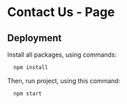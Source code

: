 # Contact Us - Page

## Deployment

Install all packages, using commands:

```bash
  npm install
```

Then, run project, using this command:

```bash
  npm start
```
